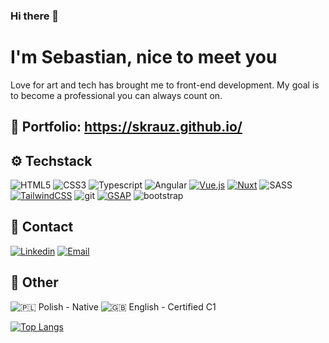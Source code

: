 ### Hi there 👋

# I'm Sebastian, nice to meet you 

Love for art and tech has brought me to front-end development. My goal is to become a professional you can always count on.

## 💎 Portfolio: https://skrauz.github.io/

## ⚙️ Techstack
![HTML5](https://img.shields.io/badge/HTML5-e14b25?style=for-the-badge&logo=html5&logoColor=ffffff)
![CSS3](https://img.shields.io/badge/CSS3-225faa?style=for-the-badge&logo=css3&logoColor=ffffff)
![Typescript](https://img.shields.io/badge/Typescript-3178c6?style=for-the-badge&logo=typescript&logoColor=ffffff)
![Angular](https://img.shields.io/badge/Angular-c3002f?style=for-the-badge&logo=angular&logoColor=ffffff)
[![Vue.js](https://img.shields.io/badge/Vue.js-4FC08D?style=for-the-badge&logo=vuedotjs&logoColor=white)](https://)
[![Nuxt](https://img.shields.io/badge/Nuxt-00DC82?style=for-the-badge&logo=nuxtdotjs&logoColor=white)](https://)
![SASS](https://img.shields.io/badge/SASS-bb5e89?style=for-the-badge&logo=sass&logoColor=ffffff)
[![TailwindCSS](https://img.shields.io/badge/TailwindCSS-06B6D4?style=for-the-badge&logo=tailwindcss&logoColor=white)](https://)
![git](https://img.shields.io/badge/git-ea4d32?style=for-the-badge&logo=git&logoColor=ffffff)
[![GSAP](https://img.shields.io/badge/GSAP-A2CB02?style=for-the-badge&logo=greensock&logoColor=white)](https://)
![bootstrap](https://img.shields.io/badge/bootstrap-6d39b7?style=for-the-badge&logo=bootstrap&logoColor=ffffff)

## 📧 Contact
[![Linkedin](https://img.shields.io/badge/Linkedin-007ec6?style=for-the-badge&logo=linkedin&logoColor=ffffff)](https://www.linkedin.com/in/skrauz/)
[![Email](https://img.shields.io/badge/Email-red?style=for-the-badge&logo=gmail&logoColor=ffffff)](mailto:krauzowiczs42@gmail.com)

## 🔶 Other
![🇵🇱 Polish - Native](https://img.shields.io/badge/🇵🇱_Polish-Native-orange?style=for-the-badge)
![🇬🇧 English - Certified C1](https://img.shields.io/badge/🇬🇧_English-Certified_C1-orange?style=for-the-badge)

<!-- [![My GitHub stats](https://github-readme-stats.vercel.app/api?username=Skrauz&show_icons=true&theme=radical)](https://github.com/Skrauz/github-readme-stats) -->
[![Top Langs](https://github-readme-stats.vercel.app/api/top-langs/?username=Skrauz&layout=compact&theme=radical)](https://github.com/anuraghazra/github-readme-stats)

<!--
**Skrauz/Skrauz** is a ✨ _special_ ✨ repository because its `README.md` (this file) appears on your GitHub profile.

Here are some ideas to get you started:

- 🔭 I’m currently working on ...
- 🌱 I’m currently learning ...
- 👯 I’m looking to collaborate on ...
- 🤔 I’m looking for help with ...
- 💬 Ask me about ...
- 📫 How to reach me: ...
- 😄 Pronouns: ...
- ⚡ Fun fact: ...
-->
